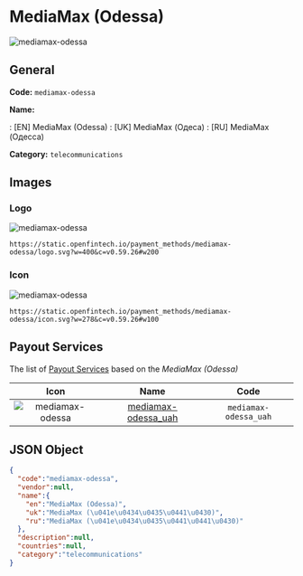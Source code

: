 
# MediaMax (Odessa) 
![mediamax-odessa](https://static.openfintech.io/payment_methods/mediamax-odessa/logo.svg?w=400&c=v0.59.26#w200)  

## General 
**Code:** `mediamax-odessa` 
 
**Name:** 
 
:	[EN] MediaMax (Odessa) 
:	[UK] MediaMax (Одеса) 
:	[RU] MediaMax (Одесса) 
 
**Category:** `telecommunications` 
 

## Images 

### Logo 
![mediamax-odessa](https://static.openfintech.io/payment_methods/mediamax-odessa/logo.svg?w=400&c=v0.59.26#w200)  

```
https://static.openfintech.io/payment_methods/mediamax-odessa/logo.svg?w=400&c=v0.59.26#w200
```  

### Icon 
![mediamax-odessa](https://static.openfintech.io/payment_methods/mediamax-odessa/icon.svg?w=278&c=v0.59.26#w100)  

```
https://static.openfintech.io/payment_methods/mediamax-odessa/icon.svg?w=278&c=v0.59.26#w100
```  

## Payout Services 
 
The list of [Payout Services](/payout-services/) based on the _MediaMax (Odessa)_ 

|Icon|Name|Code| 
|:---:|:---:|:---:| 
|![mediamax-odessa](https://static.openfintech.io/payout_methods/mediamax-odessa/icon.png?w=278&c=v0.59.26#w40) |[mediamax-odessa_uah](/payout-services/mediamax-odessa_uah/)|`mediamax-odessa_uah`| 
 

## JSON Object 

```json
{
  "code":"mediamax-odessa",
  "vendor":null,
  "name":{
    "en":"MediaMax (Odessa)",
    "uk":"MediaMax (\u041e\u0434\u0435\u0441\u0430)",
    "ru":"MediaMax (\u041e\u0434\u0435\u0441\u0441\u0430)"
  },
  "description":null,
  "countries":null,
  "category":"telecommunications"
}
```  
